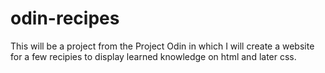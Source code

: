 # odin-recipes
This will be a project from the Project Odin in which I will create a website 
for a few recipies to display learned knowledge on html and later css.